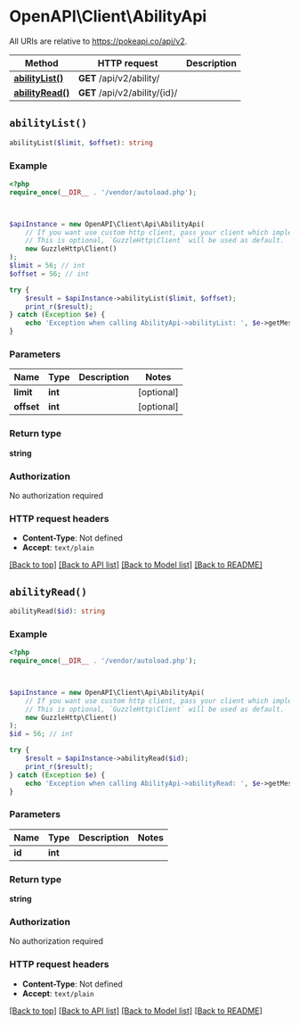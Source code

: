 # OpenAPI\Client\AbilityApi

All URIs are relative to https://pokeapi.co/api/v2.

Method | HTTP request | Description
------------- | ------------- | -------------
[**abilityList()**](AbilityApi.md#abilityList) | **GET** /api/v2/ability/ | 
[**abilityRead()**](AbilityApi.md#abilityRead) | **GET** /api/v2/ability/{id}/ | 


## `abilityList()`

```php
abilityList($limit, $offset): string
```



### Example

```php
<?php
require_once(__DIR__ . '/vendor/autoload.php');



$apiInstance = new OpenAPI\Client\Api\AbilityApi(
    // If you want use custom http client, pass your client which implements `GuzzleHttp\ClientInterface`.
    // This is optional, `GuzzleHttp\Client` will be used as default.
    new GuzzleHttp\Client()
);
$limit = 56; // int
$offset = 56; // int

try {
    $result = $apiInstance->abilityList($limit, $offset);
    print_r($result);
} catch (Exception $e) {
    echo 'Exception when calling AbilityApi->abilityList: ', $e->getMessage(), PHP_EOL;
}
```

### Parameters

Name | Type | Description  | Notes
------------- | ------------- | ------------- | -------------
 **limit** | **int**|  | [optional]
 **offset** | **int**|  | [optional]

### Return type

**string**

### Authorization

No authorization required

### HTTP request headers

- **Content-Type**: Not defined
- **Accept**: `text/plain`

[[Back to top]](#) [[Back to API list]](../../README.md#endpoints)
[[Back to Model list]](../../README.md#models)
[[Back to README]](../../README.md)

## `abilityRead()`

```php
abilityRead($id): string
```



### Example

```php
<?php
require_once(__DIR__ . '/vendor/autoload.php');



$apiInstance = new OpenAPI\Client\Api\AbilityApi(
    // If you want use custom http client, pass your client which implements `GuzzleHttp\ClientInterface`.
    // This is optional, `GuzzleHttp\Client` will be used as default.
    new GuzzleHttp\Client()
);
$id = 56; // int

try {
    $result = $apiInstance->abilityRead($id);
    print_r($result);
} catch (Exception $e) {
    echo 'Exception when calling AbilityApi->abilityRead: ', $e->getMessage(), PHP_EOL;
}
```

### Parameters

Name | Type | Description  | Notes
------------- | ------------- | ------------- | -------------
 **id** | **int**|  |

### Return type

**string**

### Authorization

No authorization required

### HTTP request headers

- **Content-Type**: Not defined
- **Accept**: `text/plain`

[[Back to top]](#) [[Back to API list]](../../README.md#endpoints)
[[Back to Model list]](../../README.md#models)
[[Back to README]](../../README.md)
